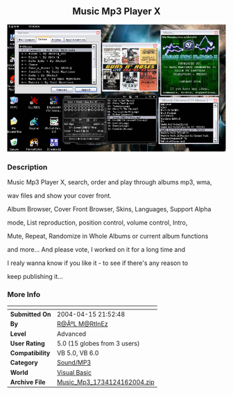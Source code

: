 ﻿<div align="center">

## Music Mp3 Player X

<img src="PIC20044161457393456.jpg">
</div>

### Description

Music Mp3 Player X, search, order and play through albums mp3, wma,

wav files and show your cover front.

Album Browser, Cover Front Browser, Skins, Languages, Support Alpha

mode, List reproduction, position control, volume control, Intro,

Mute, Repeat, Randomize in Whole Albums or current album functions

and more... And please vote, I worked on it for a long time and

I realy wanna know if you like it - to see if there's any reason to

keep publishing it...
 
### More Info
 


<span>             |<span>
---                |---
**Submitted On**   |2004-04-15 21:52:48
**By**             |[R@ÃºL M@RtInEz](https://github.com/Planet-Source-Code/PSCIndex/blob/master/ByAuthor/r-l-m-rtinez.md)
**Level**          |Advanced
**User Rating**    |5.0 (15 globes from 3 users)
**Compatibility**  |VB 5\.0, VB 6\.0
**Category**       |[Sound/MP3](https://github.com/Planet-Source-Code/PSCIndex/blob/master/ByCategory/sound-mp3__1-45.md)
**World**          |[Visual Basic](https://github.com/Planet-Source-Code/PSCIndex/blob/master/ByWorld/visual-basic.md)
**Archive File**   |[Music\_Mp3\_1734124162004\.zip](https://github.com/Planet-Source-Code/r-l-m-rtinez-music-mp3-player-x__1-53195/archive/master.zip)








